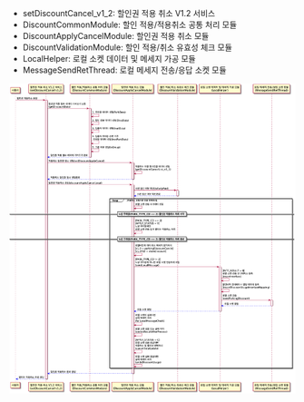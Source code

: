 -  setDiscountCancel_v1_2: 할인권 적용 취소 V1.2 서비스
-  DiscountCommonModule: 할인 적용/적용취소 공통 처리 모듈
-  DiscountApplyCancelModule: 할인권 적용 취소 모듈
-  DiscountValidationModule: 할인 적용/취소 유효성 체크 모듈
-  LocalHelper: 로컬 소켓 데이터 및 메세지 가공 모듈
-  MessageSendRetThread: 로컬 메세지 전송/응답 소켓 모듈

![cancel](./할인권%20적용취소%20FLOW.png)